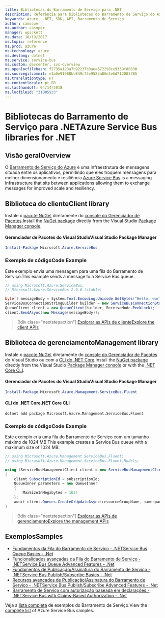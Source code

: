 ```yaml
---
title: Bibliotecas do Barramento de Serviço para .NET
description: Referência para bibliotecas do Barramento de Serviço do Azure para .NET
keywords: Azure, .NET, SDK, API, Barramento de Serviço
author: camsoper
ms.author: casoper
manager: wpickett
ms.date: 10/19/2017
ms.topic: reference
ms.prod: azure
ms.technology: azure
ms.devlang: dotnet
ms.service: service-bus
ms.custom: devcenter, svc-overview
ms.openlocfilehash: f2795a123a7b92237b0aea672298ce9339fd0830
ms.sourcegitcommit: e1a0e91988bb849c75e9583a80e3e6d712083785
ms.translationtype: HT
ms.contentlocale: pt-BR
ms.lasthandoff: 04/14/2018
ms.locfileid: "31005933"
---
```

# <a name="azure-service-bus-libraries-for-net"></a><span data-ttu-id="23383-104">Bibliotecas do Barramento de Serviço para .NET</span><span class="sxs-lookup"><span data-stu-id="23383-104">Azure Service Bus libraries for .NET</span></span>

## <a name="overview"></a><span data-ttu-id="23383-105">Visão geral</span><span class="sxs-lookup"><span data-stu-id="23383-105">Overview</span></span>

<span data-ttu-id="23383-106">O [Barramento de Serviço do Azure](https://docs.microsoft.com/azure/service-bus-messaging/service-bus-messaging-overview) é uma infraestrutura de mensagens situada entre os aplicativos, permitindo que eles troquem mensagens para melhor dimensionamento e resiliência.</span><span class="sxs-lookup"><span data-stu-id="23383-106">[Azure Service Bus](https://docs.microsoft.com/azure/service-bus-messaging/service-bus-messaging-overview) is a messaging infrastructure that sits between applications allowing them to exchange messages for improved scale and resiliency.</span></span>

## <a name="client-library"></a><span data-ttu-id="23383-107">Biblioteca do cliente</span><span class="sxs-lookup"><span data-stu-id="23383-107">Client library</span></span>

<span data-ttu-id="23383-108">Instale o [pacote NuGet](https://www.nuget.org/packages/Microsoft.Azure.ServiceBus) diretamente do [console do Gerenciador de Pacotes][PackageManager].</span><span class="sxs-lookup"><span data-stu-id="23383-108">Install the [NuGet package](https://www.nuget.org/packages/Microsoft.Azure.ServiceBus) directly from the Visual Studio [Package Manager console][PackageManager].</span></span>

#### <a name="visual-studio-package-manager"></a><span data-ttu-id="23383-109">Gerenciador de Pacotes do Visual Studio</span><span class="sxs-lookup"><span data-stu-id="23383-109">Visual Studio Package Manager</span></span>

```powershell
Install-Package Microsoft.Azure.ServiceBus
```

### <a name="code-example"></a><span data-ttu-id="23383-110">Exemplo de código</span><span class="sxs-lookup"><span data-stu-id="23383-110">Code Example</span></span>

<span data-ttu-id="23383-111">Este exemplo envia uma mensagem para uma fila do Barramento de Serviço.</span><span class="sxs-lookup"><span data-stu-id="23383-111">This example sends a message to a Service Bus queue.</span></span>

```csharp
// using Microsoft.Azure.ServiceBus;
// Microsoft.Azure.ServiceBus 2.0.0 (stable)

byte[] messageBody = System.Text.Encoding.Unicode.GetBytes("Hello, world!");
ServiceBusConnectionStringBuilder builder = new ServiceBusConnectionStringBuilder(connectionString);
QueueClient client = new QueueClient(builder, ReceiveMode.PeekLock);
client.SendAsync(new Message(messageBody));
```

> [!div class="nextstepaction"]
> [<span data-ttu-id="23383-112">Explorar as APIs de cliente</span><span class="sxs-lookup"><span data-stu-id="23383-112">Explore the client APIs</span></span>](/dotnet/api/overview/azure/servicebus/client)


## <a name="management-library"></a><span data-ttu-id="23383-113">Biblioteca de gerenciamento</span><span class="sxs-lookup"><span data-stu-id="23383-113">Management library</span></span>

<span data-ttu-id="23383-114">Instale o [pacote NuGet](https://www.nuget.org/packages/Microsoft.Azure.Management.ServiceBus.Fluent) diretamente do [console do Gerenciador de Pacotes][PackageManager] do Visual Studio ou com a [CLI do .NET Core][DotNetCLI].</span><span class="sxs-lookup"><span data-stu-id="23383-114">Install the [NuGet package](https://www.nuget.org/packages/Microsoft.Azure.Management.ServiceBus.Fluent) directly from the Visual Studio [Package Manager console][PackageManager] or with the [.NET Core CLI][DotNetCLI].</span></span>

#### <a name="visual-studio-package-manager"></a><span data-ttu-id="23383-115">Gerenciador de Pacotes do Visual Studio</span><span class="sxs-lookup"><span data-stu-id="23383-115">Visual Studio Package Manager</span></span>

```powershell
Install-Package Microsoft.Azure.Management.ServiceBus.Fluent
```

#### <a name="net-core-cli"></a><span data-ttu-id="23383-116">CLI do .NET Core</span><span class="sxs-lookup"><span data-stu-id="23383-116">.NET Core CLI</span></span>

```bash
dotnet add package Microsoft.Azure.Management.ServiceBus.Fluent
```

### <a name="code-example"></a><span data-ttu-id="23383-117">Exemplo de código</span><span class="sxs-lookup"><span data-stu-id="23383-117">Code Example</span></span>

<span data-ttu-id="23383-118">Este exemplo cria uma fila do Barramento de Serviço com um tamanho máximo de 1024 MB.</span><span class="sxs-lookup"><span data-stu-id="23383-118">This example creates a Service Bus queue with a maximum size of 1024 MB.</span></span>

```csharp
// using Microsoft.Azure.Management.ServiceBus.Fluent;
// using Microsoft.Azure.Management.ServiceBus.Fluent.Models;

using (ServiceBusManagementClient client = new ServiceBusManagementClient(credentials))
{
    client.SubscriptionId = subscriptionId;
    QueueInner parameters = new QueueInner
    {
        MaxSizeInMegabytes = 1024
    };
    await client.Queues.CreateOrUpdateAsync(resourceGroupName, namespaceName, queueName, parameters);
}
```

> [!div class="nextstepaction"]
> [<span data-ttu-id="23383-119">Explorar as APIs de gerenciamento</span><span class="sxs-lookup"><span data-stu-id="23383-119">Explore the management APIs</span></span>](/dotnet/api/overview/azure/servicebus/management)

## <a name="samples"></a><span data-ttu-id="23383-120">Exemplos</span><span class="sxs-lookup"><span data-stu-id="23383-120">Samples</span></span>

- [<span data-ttu-id="23383-121">Fundamentos da Fila do Barramento de Serviço - .NET</span><span class="sxs-lookup"><span data-stu-id="23383-121">Service Bus Queue Basics - .Net</span></span>](https://azure.microsoft.com/resources/samples/service-bus-dotnet-manage-queue-with-basic-features/)
- [<span data-ttu-id="23383-122">Funcionalidades avançadas da Fila do Barramento de Serviço - .NET</span><span class="sxs-lookup"><span data-stu-id="23383-122">Service Bus Queue Advanced Features - .Net</span></span>](https://azure.microsoft.com/resources/samples/service-bus-dotnet-manage-queue-with-advanced-features/)
- [<span data-ttu-id="23383-123">Fundamentos de Publicação/Assinatura do Barramento de Serviço - .NET</span><span class="sxs-lookup"><span data-stu-id="23383-123">Service Bus Publish/Subscribe Basics - .Net</span></span>](https://azure.microsoft.com/resources/samples/service-bus-dotnet-manage-publish-subscribe-with-basic-features/)
- [<span data-ttu-id="23383-124">Recursos avançados de Publicação/Assinatura do Barramento de Serviço - .NET</span><span class="sxs-lookup"><span data-stu-id="23383-124">Service Bus Publish/Subscribe Advanced Features - .Net</span></span>](https://azure.microsoft.com/resources/samples/service-bus-dotnet-manage-publish-subscribe-with-advanced-features/)
- [<span data-ttu-id="23383-125">Barramento de Serviço com autorização baseada em declarações - .NET</span><span class="sxs-lookup"><span data-stu-id="23383-125">Service Bus with Claims-Based Authorization - .Net</span></span>](https://azure.microsoft.com/resources/samples/service-bus-dotnet-manage-with-claims-based-authorization/)

<span data-ttu-id="23383-126">Veja a [lista completa](https://azure.microsoft.com/resources/samples/?term=service+bus) de exemplos do Barramento de Serviço.</span><span class="sxs-lookup"><span data-stu-id="23383-126">View the [complete list](https://azure.microsoft.com/resources/samples/?term=service+bus) of Azure Service Bus samples.</span></span>


[PackageManager]: https://docs.microsoft.com/nuget/tools/package-manager-console
[DotNetCLI]: https://docs.microsoft.com/dotnet/core/tools/dotnet-add-package

